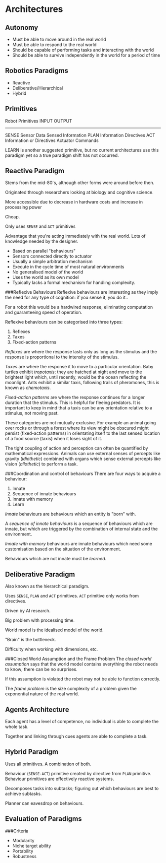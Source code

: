 Architectures
=============

Autonomy
--------

* Must be able to move around in the real world
* Must be able to respond to the real world
* Should be capable of performing tasks and interacting with the world
* Should be able to survive independently in the world for a period of time


Robotics Paradigms
------------------

* Reactive
* Deliberative/Hierarchical
* Hybrid


Primitives
----------

Robot Primitives  INPUT                     OUTPUT
----------------  ------------------------  ------------------
SENSE             Sensor Data               Sensed Information
PLAN              Information               Directives
ACT               Information or Directives Actuator Commands

LEARN is another suggested primitive, but no current architectures use this paradigm yet so a true paradigm shift has not occurred.


Reactive Paradigm
-----------------

Stems from the mid-80's, although other forms were around before then.

Originated through researchers looking at biology and cognitive science.

More accessible due to decrease in hardware costs and increase in processing power

Cheap.

Only uses `SENSE` and `ACT` primitives

Advantage that you're acting immediately with the real world. Lots of knowledge needed by the designer.

* Based on parallel "behaviours"
* Sensors connected directly to actuator
* Usually a simple arbitration mechanism
* Execute in the cycle time of most natural environments
* No generalised model of the world
* Uses the world as its own model
* Typically lacks a formal mechanism for handling complexity.


###Reflexive Behaviours
Reflexive behaviours are interesting as they imply the need for any type of cognition: if you sense it, you do it..

For a robot this would be a hardwired response, eliminating computation and guaranteeing speed of operation.

Reflexive behaviours can be categorised into three types:

1. Reflexes
2. Taxes
3. Fixed-action patterns

*Reflexes* are where the response lasts only as long as the stimulus and the response is proportional to the intensity of the stimulus.

*Taxes* are where the response it to move to a particular orientation. Baby turtles exhibit *tropotaxis*; they are hatched at night and move to the brightest light which, until recently, would be the ocean reflecting the moonlight. Ants exhibit a similar taxis, following trails of pheromones, this is known as *chemotaxis*.

*Fixed-action patterns* are where the response continues for a longer duration that the stimulus. This is helpful for fleeing predators. It is important to keep in mind that a taxis can be any orientation relative to a stimulus, not moving past.

These categories are not mutually exclusive. For example an animal going over rocks or through a forest where its view might be obscured might persist (fixed-action patterns) in orientating itself to the last sensed location of a food source (taxis) when it loses sight of it.

The tight coupling of action and perception can often be quantified by mathematical expressions. Animals can use external senses of percepts like gravity (*idiothetic*) combined with organs which sense external percepts like vision (*allothetic*) to perform a task.

###Coordination and control of behaviours
There are four ways to acquire a behaviour:

1. Innate
2. Sequence of innate behaviours
3. Innate with memory
4. Learn

*Innate* behaviours are behaviours which an entity is "born" with.

A *sequence of innate behaviours* is a sequence of behaviours which are innate, but which are triggered by the combination of internal state and the environment.

*Innate with memory* behaviours are innate behaviours which need some customisation based on the situation of the environment.

Behaviours which are not innate must be *learned*.



Deliberative Paradigm
---------------------

Also known as the hierarchical paradigm.

Uses `SENSE`, `PLAN` and `ACT` primitives. `ACT` primitive only works from directives.

Driven by AI research.

Big problem with processing time.

World model is the idealised model of the world.

"Brain" is the bottleneck.

Difficulty when working with dimensions, etc.

###Closed World Assumption and the Frame Problem
The *closed world assumption* says that the world model contains everything the robot needs to know; there can be no surprises.

If this assumption is violated the robot may not be able to function correctly.

The *frame problem* is the size complexity of a problem given the exponential nature of the real world.


Agents Architecture
-------------------

Each agent has a level of competence, no individual is able to complete the whole task.

Together and linking through cues agents are able to complete a task.


Hybrid Paradigm
---------------

Uses all primitives. A combination of both.

Behaviour (`SENSE-ACT`) primitive created by directive from `PLAN` primitive. Behaviour primitives
are effectively reactive systems.

Decomposes tasks into subtasks; figuring out which behaviours are best to achieve subtasks.

Planner can eavesdrop on behaviours.


Evaluation of Paradigms
-----------------------

###Criteria
* Modularity
* Niche target ability
* Portability
* Robustness


